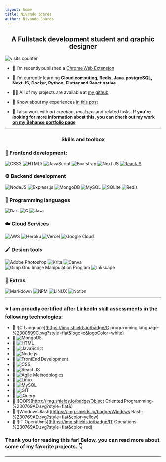 ```yaml
---
layout: home
title: Nivando Soares
author: Nivando Soares
---
```



<h2 align="center">A Fullstack development student and graphic designer</h2>

<img class="counter" alt="visits counter" src="https://visitcount.itsvg.in/api?id=nivandosoares&icon=2&color=12">




- 🔭 I’m recently published a [Chrome Web Extension](https://chromewebstore.google.com/detail/colaborar-a+/aigpjgbdkakibodbblbjfnnbgaajkbpn?hl=en-US&utm_source=ext_sidebar)  

- 🌱 I’m currently learning **Cloud computing, Redis, Java, postgreSQL, Next JS, Docker, Python, Flutter and React native**  

- 👨‍💻 All of my projects are available at [my github](https://github.com/nivandosoares)  

- 📄 Know about my experiences [in this post](/about)  

- 🎨 I also work with *art creation*, *mockups*  and related tasks. **If you're looking for more information about this, you can check out my work [on my Behance portfolio page](https://behance.net/nivandosoares)**

  

---

<h3 align="center">Skills and toolbox</h3>

### 🎨  Frontend development:

![CSS3](https://img.shields.io/badge/css3-%231572B6.svg?style=flat&logo=css3&logoColor=white)
![HTML5](https://img.shields.io/badge/html5-%23E34F26.svg?style=flat&logo=html5&logoColor=white)
![JavaScript](https://img.shields.io/badge/javascript-%23323330.svg?style=flat&logo=javascript&logoColor=%23F7DF1E)
![Bootstrap](https://img.shields.io/badge/bootstrap-%23563D7C.svg?style=flat&logo=bootstrap&logoColor=white)
![Next JS](https://img.shields.io/badge/Next-black?style=flat&logo=next.js&logoColor=white) [![ReactJS](https://img.shields.io/badge/ReactJS-%2361DAFB.svg?style=flat&logo=react&logoColor=white)](https://reactjs.org/)



### ⚙️  Backend development

![NodeJS](https://img.shields.io/badge/node.js-6DA55F?style=flat&logo=node.js&logoColor=white)
![Express.js](https://img.shields.io/badge/express.js-%23404d59.svg?style=flat&logo=express&logoColor=%2361DAFB)
![MongoDB](https://img.shields.io/badge/MongoDB-%234ea94b.svg?style=flat&logo=mongodb&logoColor=white)
![MySQL](https://img.shields.io/badge/mysql-%2300f.svg?style=flat&logo=mysql&logoColor=white)
![SQLite](https://img.shields.io/badge/sqlite-%2307405e.svg?style=flat&logo=sqlite&logoColor=white)
![Redis](https://img.shields.io/badge/redis-%23DD0031.svg?style=flat&logo=redis&logoColor=white)

### 📝 Programming languages

![Dart](https://img.shields.io/badge/dart-%230175C2.svg?style=flat&logo=dart&logoColor=white)
![C](https://img.shields.io/badge/c-%2300599C.svg?style=flat&logo=c&logoColor=white)
![Java](https://img.shields.io/badge/java-%23ED8B00.svg?style=flat&logo=java&logoColor=white)

### ☁️  Cloud Services

![AWS](https://img.shields.io/badge/AWS-%23FF9900.svg?style=flat&logo=amazon-aws&logoColor=white)
![Heroku](https://img.shields.io/badge/heroku-%23430098.svg?style=flat&logo=heroku&logoColor=white)
![Vercel](https://img.shields.io/badge/vercel-%23000000.svg?style=flat&logo=vercel&logoColor=white)
![Google Cloud](https://img.shields.io/badge/Google%20Cloud-%234285F4.svg?style=flat&logo=google-cloud&logoColor=white)

### 🖌️  Design tools

![Adobe Photoshop](https://img.shields.io/badge/adobephotoshop-%2331A8FF.svg?style=flat&logo=adobephotoshop&logoColor=white)
![Krita](https://img.shields.io/badge/Krita-203759?style=flat&logo=krita&logoColor=EEF37B)
![Canva](https://img.shields.io/badge/Canva-%2300C4CC.svg?style=flat&logo=Canva&logoColor=white)
![Gimp Gnu Image Manipulation Program](https://img.shields.io/badge/Gimp-657D8B?style=flat&logo=gimp&logoColor=FFFFFF)
![Inkscape](https://img.shields.io/badge/Inkscape-e0e0e0?style=flat&logo=inkscape&logoColor=080A13)

### 🔧  Extras

![Markdown](https://img.shields.io/badge/markdown-%23000000.svg?style=flat&logo=markdown&logoColor=white)
![NPM](https://img.shields.io/badge/NPM-%23000000.svg?style=flat&logo=npm&logoColor=white)
![LINUX](https://img.shields.io/badge/Linux-FCC624?style=flat&logo=linux&logoColor=black)
![Notion](https://img.shields.io/badge/Notion-%23000000.svg?style=flat&logo=notion&logoColor=white)

---

### ⭐ I am proudly certified after LinkedIn skill assessments in the following technologies:

- 🏅  ![C Language](https://img.shields.io/badge/C programming language-%2300599C.svg?style=flat&logo=c&logoColor=white) 
- 🏅  ![MongoDB](https://img.shields.io/badge/MongoDB-%234ea94b.svg?style=flat&logo=mongodb&logoColor=white)
- 🏅 ![HTML](https://img.shields.io/badge/HTML-%23E34F26.svg?style=flat&logo=html5&logoColor=white)
- 🏅  ![JavaScript](https://img.shields.io/badge/JavaScript-%23323330.svg?style=flat&logo=javascript&logoColor=%23F7DF1E)
- 🏅  ![Node.js](https://img.shields.io/badge/Node.js-6DA55F?style=flat&logo=node.js&logoColor=white)
- 🏅 ![FrontEnd Development](https://img.shields.io/badge/FrontEnd%20Development-%231572B6.svg?style=flat&logo=css3&logoColor=white)
- 🏅 ![CSS](https://img.shields.io/badge/CSS-%231572B6.svg?style=flat&logo=css3&logoColor=white)
- 🏅 ![React JS](https://img.shields.io/badge/React%20JS-%2361DAFB.svg?style=flat&logo=react&logoColor=white)
- 🏅 ![Agile Methodologies](https://img.shields.io/badge/Agile%20Methodologies-%230175C2.svg?style=flat&logo=agile&logoColor=white)
- 🏅 ![Linux](https://img.shields.io/badge/Linux-FCC624?style=flat&logo=linux&logoColor=black)
- 🏅 ![MySQL](https://img.shields.io/badge/MySQL-%2300f.svg?style=flat&logo=mysql&logoColor=white)
- 🏅 ![GIT](https://img.shields.io/badge/GIT%20Version%20Control-%23F05032.svg?style=flat&logo=git&logoColor=white)
- 🏅 ![jQuery](https://img.shields.io/badge/jQuery-%230769AD.svg?style=flat&logo=jquery&logoColor=white)
-  🏅 ![OOP](https://img.shields.io/badge/Object Oriented Programming-%230769AD.svg?style=flat&)
- 🏅 ![Windows Bash](https://img.shields.io/badge/Windows Bash-%230769AD.svg?style=flat&color=yellow)
- 🏅 ![IT Operations](https://img.shields.io/badge/IT Operations-%230769AD.svg?style=flat&color=red)

### Thank you for reading this far! Below, you can read more about some of my favorite projects. 👇

---

